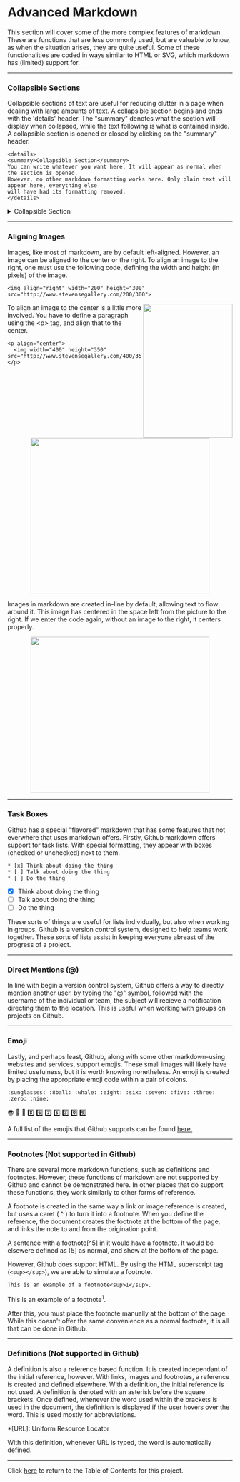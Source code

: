# Advanced Markdown

This section will cover some of the more complex features of markdown. These are functions that are less commonly used, but are valuable to know, as when the situation arises, they are quite useful. Some of these functionalities are coded in ways similar to HTML or SVG, which markdown has (limited) support for.

--- 
### Collapsible Sections

Collapsible sections of text are useful for reducing clutter in a page when dealing with large amounts of text. A collapsible section begins and ends with the 'details' header. The "summary" denotes what the section will display when collapsed, while the text following  is what is contained inside. A collapsible section is opened or closed by clicking on the "summary" header.

```
<details>
<summary>Collapsible Section</summary>
You can write whatever you want here. It will appear as normal when the section is opened.
However, no other markdown formatting works here. Only plain text will appear here, everything else
will have had its formatting removed.
</details>
```
<details>
<summary>Collapsible Section</summary>
You can write whatever you want here. It will appear as normal when the section is opened.
However, no other markdown formatting works here. Only plain text will appear here, everything else
will have had its formatting removed.
</details>


---
### Aligning Images
Images, like most of markdown, are by default left-aligned. However, an image can be aligned to the center or the right. To align an image to the right, one must use the following code, defining the width and height (in pixels) of the image.

```
<img align="right" width="200" height="300" src="http://www.stevensegallery.com/200/300">
```

<img align="right" width="200" height="300" src="http://www.stevensegallery.com/200/300">

To align an image to the center is a little more involved. You have to define a paragraph using the \<p> tag, and align that to the center.


```
<p align="center">
  <img width="400" height="350" src="http://www.stevensegallery.com/400/350">
</p>
```
<p align="center">
  <img width="400" height="350" src="http://www.stevensegallery.com/400/350">
</p>

Images in markdown are created in-line by default, allowing text to flow around it. This image has centered in the space left from the picture to the right. If we enter the code again, without an image to the right, it centers properly.

<p align="center">
  <img width="400" height="350" src="http://www.stevensegallery.com/400/350">
</p>


---
### Task Boxes

Github has a special "flavored" markdown that has some features that not everwhere that uses markdown offers. Firstly, Github markdown offers support for task lists. With special formatting, they appear with boxes (checked or unchecked) next to them.

```
* [x] Think about doing the thing
* [ ] Talk about doing the thing
* [ ] Do the thing
```

* [x] Think about doing the thing
* [ ] Talk about doing the thing
* [ ] Do the thing

These sorts of things are useful for lists individually, but also when working in groups. Github is a version control system, designed to help teams work together. These sorts of lists assist in keeping everyone abreast of the progress of a project.

---

### Direct Mentions (@)

In line with begin a version control system, Github offers a way to directly mention another user. by typing the "@" symbol, followed with the username of the individual or team, the subject will recieve a notification directing them to the location. This is useful when working with groups on projects on Github.

---

### Emoji

Lastly, and perhaps least, Github, along with some other markdown-using websites and services, support emojis. These small images will likely have limited usefulness, but it is worth knowing nonetheless. An emoji is created by placing the appropriate emoji code within a pair of colons. 

```
:sunglasses: :8ball: :whale: :eight: :six: :seven: :five: :three: :zero: :nine:
```
:sunglasses: :8ball: :whale: :eight: :six: :seven: :five: :three: :zero: :nine:

A full list of the emojis that Github supports can be found [here.](http://www.emoji-cheat-sheet.com "Github Emojis")

---

### Footnotes (Not supported in Github)

There are several more markdown functions, such as definitions and footnotes. However, these functions of markdown are not supported by Github and cannot be demonstrated here. In other places that do support these functions, they work similarly to other forms of reference.

A footnote is created in the same way a link or image reference is created, but uses a caret ( ^ ) to turn it into a footnote. When you define the reference, the document creates the footnote at the bottom of the page, and links the note to and from the origination point. 

A sentence with a footnote[^5] in it would have a footnote. It would be elsewere defined as [5] as normal, and show at the bottom of the page. 

However, Github does support HTML. By using the HTML superscript tag (```<sup></sup>```), we are able to simulate a footnote. 

```
This is an example of a footnote<sup>1</sup>.

```
This is an example of a footnote<sup>1</sup>.

After this, you must place the footnote manually at the bottom of the page. While this doesn't offer the same convenience as a normal footnote, it is all that can be done in Github. 

---

### Definitions (Not supported in Github)

A definition is also a reference based function. It is created independant of the initial reference, however. With links, images and footnotes, a reference is created and defined elsewhere. With a definition, the initial reference is not used. A definition is denoted with an asterisk before the square brackets. Once defined, whenever the word used within the brackets is used in the document, the definition is displayed if the user hovers over the word. This is used mostly for abbreviations.

*[URL]: Uniform Resource Locator

With this definition, whenever URL is typed, the word is automatically defined.

---

Click [here](../master/Table%20of%20Contents.md) to return to the Table of Contents for this project.
